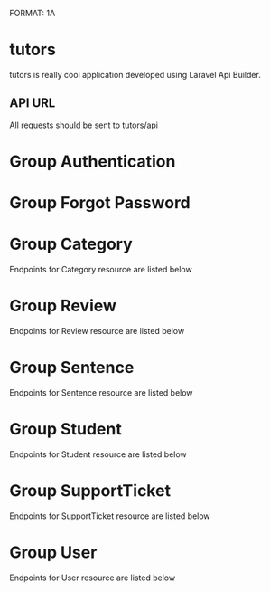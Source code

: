 FORMAT: 1A

# tutors

tutors is really cool application developed using Laravel Api Builder.

## API URL
All requests should be sent to tutors/api

# Group Authentication

<!-- include(authentication.md) -->

# Group Forgot Password

<!-- include(forgot_password.md) -->

# Group Category
Endpoints for Category resource are listed below

<!-- include(categories.md) -->

# Group Review
Endpoints for Review resource are listed below

<!-- include(reviews.md) -->

# Group Sentence
Endpoints for Sentence resource are listed below

<!-- include(sentences.md) -->

# Group Student
Endpoints for Student resource are listed below

<!-- include(students.md) -->

# Group SupportTicket
Endpoints for SupportTicket resource are listed below

<!-- include(support_tickets.md) -->

# Group User
Endpoints for User resource are listed below

<!-- include(users.md) -->



<!-- include(data_structures.md) -->